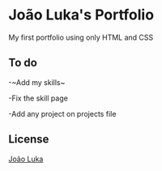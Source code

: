 # João Luka's Portfolio

My first portfolio using only HTML and CSS

## To do
-~Add my skills~

-Fix the skill page 

-Add any project on projects file

## License
[João Luka](https://www.linkedin.com/in/joaolukaoliveira/)
